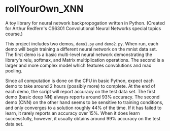 # rollYourOwn_XNN
A toy library for neural network backpropogation written in Python. 
(Created for Arthur Redfern's CS6301 Convolutional Neural Networks special topics course.)

This project includes two demos, `demo1.py` and `demo2.py`. When run, each demo will begin training a
different neural network on the mnist data set. The first demo is a basic multi-level neural network
demonstrating the library's relu, softmax, and Matrix multiplication operations. The second is a
larger and more complex model which features convolutions and max pooling.

Since all computation is done on the CPU in basic Python, expect each demo to take around 2 hours
(possibly more) to complete. At the end of each demo, the script will report accuracy on the test
data set. The first demo (basic deep NN) always reports around 93% accuracy. The second demo (CNN)
on the other hand seems to be sensitive to training conditions, and only converges to a solution
roughly 44% of the time. If it has failed to learn, it rarely reports an accuracy over 15%. When it
does learn successfully, however, it usually obtains around 99% accuracy on the test data set.
